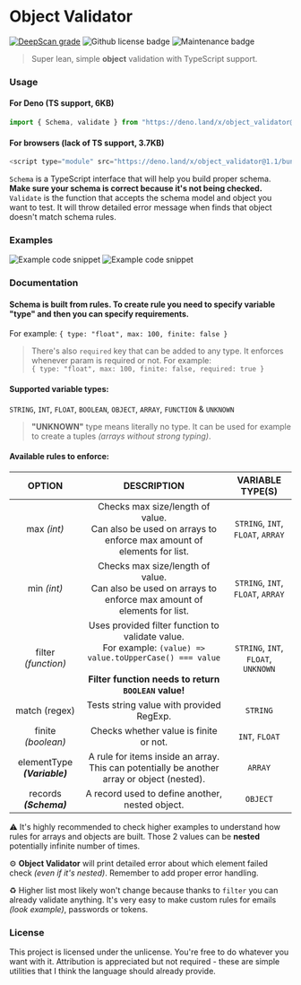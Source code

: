 # Object Validator

<a href="https://deepscan.io/dashboard#view=project&tid=15317&pid=19329&bid=498727"><img src="https://deepscan.io/api/teams/15317/projects/19329/branches/498727/badge/grade.svg" alt="DeepScan grade"></a>
<img alt="Github license badge" src="https://img.shields.io/github/license/Amatsagu/Object_Validator" />
<img alt="Maintenance badge" src="https://img.shields.io/maintenance/yes/2024" />

> Super lean, simple **object** validation with TypeScript support.

### Usage
#### For Deno (TS support, 6KB)
```ts
import { Schema, validate } from "https://deno.land/x/object_validator@1.1/mod.ts";
```
#### For browsers (lack of TS support, 3.7KB)
```js
<script type="module" src="https://deno.land/x/object_validator@1.1/bundle.js"></script>
```

`Schema` is a TypeScript interface that will help you build proper schema. **Make sure your schema is correct because it's not being checked.** `Validate` is the function that accepts the schema model and object you want to test. It will throw detailed error message when finds that object doesn't match schema rules.

### Examples
<img alt="Example code snippet" src="https://raw.githubusercontent.com/Amatsagu/Object_Validator/master/.github/example%20usage%202.png" />
<img alt="Example code snippet" src="https://raw.githubusercontent.com/Amatsagu/Object_Validator/master/.github/example%20usage.png" />

### Documentation
#### Schema is built from rules. To create rule you need to specify variable "type" and then you can specify requirements.
For example: `{ type: "float", max: 100, finite: false }`

> There's also `required` key that can be added to any type. It enforces whenever param is required or not. For example:<br/>
> `{ type: "float", max: 100, finite: false, required: true }`

#### Supported variable types:
`STRING`, `INT`, `FLOAT`, `BOOLEAN`, `OBJECT`, `ARRAY`, `FUNCTION` & `UNKNOWN`
> **"UNKNOWN"** type means literally no type. It can be used for example to create a tuples *(arrays without strong typing)*.

#### Available rules to enforce:
|          **OPTION**          |                                                                             **DESCRIPTION**                                                                             |         **VARIABLE TYPE(S)**        |
|:----------------------------:|:-----------------------------------------------------------------------------------------------------------------------------------------------------------------------:|:-----------------------------------:|
|          max *(int)*         |                                Checks max size/length of value.<br>Can also be used on arrays to enforce max amount of elements for list.                               |  `STRING`, `INT`, `FLOAT`, `ARRAY`  |
|          min *(int)*         |                                Checks max size/length of value.<br>Can also be used on arrays to enforce max amount of elements for list.                               |  `STRING`, `INT`, `FLOAT`, `ARRAY`  |
|      filter *(function)*     | Uses provided filter function to validate value.<br>For example: `(value) => value.toUpperCase() === value`<br><br>**Filter function needs to return `BOOLEAN` value!** | `STRING`, `INT`, `FLOAT`, `UNKNOWN` |
|         match (regex)        |                                                                 Tests string value with provided RegExp.                                                                |               `STRING`              |
|      finite *(boolean)*      |                                                                  Checks whether value is finite or not.                                                                 |            `INT`, `FLOAT`           |
| elementType ***(Variable)*** |                                       A rule for items inside an array. This can potentially be another array or object (nested).                                       |               `ARRAY`               |
|    records ***(Schema)***    |                                                             A record used to define another, nested object.                                                             |               `OBJECT`              |

⚠️ It's highly recommended to check higher examples to understand how rules for arrays and objects are built. Those 2 values can be **nested** potentially infinite number of times.

⚙️ **Object Validator** will print detailed error about which element failed check *(even if it's nested)*. Remember to add proper error handling.

♻️ Higher list most likely won't change because thanks to `filter` you can already validate anything. It's very easy to make custom rules for emails *(look example)*, passwords or tokens.
### License
This project is licensed under the unlicense. You're free to do whatever you want with it. Attribution is appreciated but not required - these are simple utilities that I think the language should already provide.